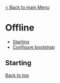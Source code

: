 [< Back to main Menu](https://github.com/gsoulie/Mobile-App-Development/blob/master/angular-sheet.md)    

# Offline    

* [Starting](#starting)     
* [Configure bootstrap](#configure-bootstrap)    


## Starting
[Back to top](#offline)   
